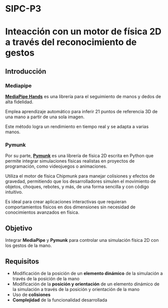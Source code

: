 # SIPC-P3
# Inteacción con un motor de física 2D a través del reconocimiento de gestos
## Introducción
### Mediapipe
[**MediaPipe Hands**](https://ai.google.dev/edge/mediapipe/solutions/vision/hand_landmarker?hl=es-419) es una librería para el seguimiento de manos y dedos de alta fidelidad.

Emplea aprendizaje automático para inferir 21 puntos de referencia 3D de una mano a partir de una sola imagen. 

Este método logra un rendimiento en tiempo real y se adapta a varias manos.

### Pymunk
Por su parte, [**Pymunk**](https://www.pymunk.org/en/latest/examples.html) es una librería de física 2D escrita en Python que permite integrar simulaciones físicas realistas en proyectos de programación, como videojuegos o animaciones. 

Utiliza el motor de física Chipmunk para manejar colisiones y efectos de gravedad, permitiendo que los desarrolladores simulen el movimiento de objetos, choques, rebotes, y más, de una forma sencilla y con código intuitivo. 

Es ideal para crear aplicaciones interactivas que requieran comportamientos físicos en dos dimensiones sin necesidad de conocimientos avanzados en física.

## Objetivo
Integrar **MediaPipe** y **Pymunk** para controlar una simulación física 2D con los gestos de la mano.

## Requisitos
- Modificación de la posición de un **elemento dinámico** de la simulación a través de la posición de la mano
- Modificación de la **posición y orientación** de un elemento dinámico de la simulación a través de la posición y orientación de la mano
- Uso de **colisiones**
- **Complejidad** de la funcionalidad desarrollada